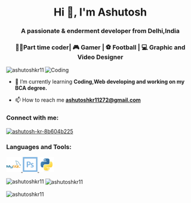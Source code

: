 
<h1 align="center">Hi 👋, I'm Ashutosh</h1>
<h3 align="center">A passionate & enderment developer from Delhi,India</h3>
<h3 align="center">👨‍💻Part time coder| 🎮 Gamer | ⚽ Football | 💻 Graphic and Video Designer </h3>
<img align='right' alt='Coding' width='400' src='https://i.pinimg.com/originals/e4/26/70/e426702edf874b181aced1e2fa5c6cde.gif'>

<p align="left"> <img src="https://komarev.com/ghpvc/?username=ashutoshkr11&label=Profile%20views&color=0e75b6&style=flat" alt="ashutoshkr11" /> </p>

- 🌱 I’m currently learning **Coding,Web developing and working on my BCA degree.**

- 📫 How to reach me **ashutoshkr11272@gmail.com**

<h3 align="left">Connect with me:</h3>
<p align="left">
<a href="https://linkedin.com/in/ashutosh-kr-8b604b225" target="blank"><img align="center" src="https://raw.githubusercontent.com/rahuldkjain/github-profile-readme-generator/master/src/images/icons/Social/linked-in-alt.svg" alt="ashutosh-kr-8b604b225" height="30" width="40" /></a>
</p>
<h3 align="left">Languages and Tools:</h3>
<p align="left"> <a href="https://www.mysql.com/" target="_blank" rel="noreferrer"> 
<img src="https://raw.githubusercontent.com/devicons/devicon/master/icons/mysql/mysql-original-wordmark.svg" alt="mysql" width="40" height="40"/> </a> 
<a href="https://www.photoshop.com/en" target="_blank" rel="noreferrer"> <img src="https://raw.githubusercontent.com/devicons/devicon/master/icons/photoshop/photoshop-line.svg" alt="photoshop" width="40" height="40"/> </a> <a href="https://www.python.org" target="_blank" rel="noreferrer"> <img src="https://raw.githubusercontent.com/devicons/devicon/master/icons/python/python-original.svg" alt="python" width="40" height="40"/> </a> </p>

<p><img align="left" src="https://github-readme-stats.vercel.app/api/top-langs?username=ashutoshkr11&show_icons=true&locale=en&layout=compact" alt="ashutoshkr11" /></p>

<p>&nbsp;<img align="center" src="https://github-readme-stats.vercel.app/api?username=ashutoshkr11&show_icons=true&locale=en" alt="ashutoshkr11" /></p>

<p><img align="center" src="https://github-readme-streak-stats.herokuapp.com/?user=ashutoshkr11&" alt="ashutoshkr11" /></p>


